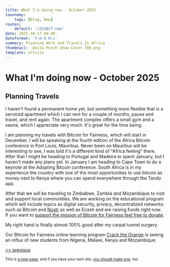```yaml
---
title: What I'm doing now - October 2025
taxonomy:
    tags: [Blog, Now]
routes:
    default: '/251017-now'
date: 2025-10-17 09:40
dateformat: 'Y-m-d H:i'
summary: Planning Work and Travels In Africa
thumbnail: _Anita-Posch-Show-Cover-700.png
template: article
---
```


# What I'm doing now - October 2025

## Planning Travels 

I haven't found a permanent home yet, but something more flexible that is a serviced apartment which I can rent for a couple of months, pause and travel, and rent again. The apartment complex offers a small gym and a sauna, which I appreciate very much. It's great for the time being. 

I am planning my travels with Bitcoin for Fairness, which will start in December. I will be speaking at the fourth edition of the Africa Bitcoin conference in Port Louis, Mauritius. Never been on Mauritius will be interesting to see, I was told it's a different kind of "Africa feeling" there. After that I might be heading to Portugal and Madeira to spent January, but I haven't made any plans yet. In January I am heading to Cape Town to do a keynote at the Adopting Bitcoin conference. South Africa is in my experience the country with one of the most opportunities to use bitcoin as money next to Kenya where you can spend everywhere through the Tando app. 

After that we will be traveling to Zimbabwe, Zambia and Mozambique to visit and support local communities. We are working on the educational program which will include topics as digital security, privacy, decentralized networks such as Bitcoin and [Nostr](https://anitaposch.com/nostr) as well as Ecash and are raising funds right now. If you want to [support the mission of Bitcoin for Fairness feel free to donate](https://bffbtc.org/donate).

My right hand is finally almost 100% good after my carpal tunnel surgery. 

Our Bitcoin for Fairness online learning program [Crack the Orange](https://my.cracktheorange.com/scholarship) is seeing an influx of new students from Nigeria, Malawi, Kenya and Mozambique.

[<< previous](/250807-now)

<small>This is [a now page](https://nownownow.com/about), and if you have your own site, [you should make one](https://nownownow.com/about), too.</small>